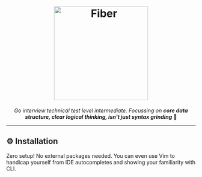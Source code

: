 <h1 align="center">
    <a href="https://go.dev/">
        <picture>
            <source height="250" media="(prefers-color-scheme: dark)" srcset="https://camo.githubusercontent.com/ff89c51c9e5a3de2b752b37bf6ab32401b9649d7acb1633ece9a40c85ae28b95/68747470733a2f2f676f6c616e672e6f72672f646f632f676f706865722f6669766579656172732e6a7067">
            <img height="250" alt="Fiber" src="https://w3schoolsua.github.io/svg/golang03.svg">
        </picture>
    </a>
</h1>
<p align="center">
    <em>Go interview technical test level intermediate. Focussing on <b>core data structure,
    clear logical thinking, isn't just syntax grinding</b></em> 😬
</p>

---

## ⚙️ Installation

Zero setup! No external packages needed. You can even use Vim to handicap yourself from IDE autocompletes and showing your familiarity with CLI.